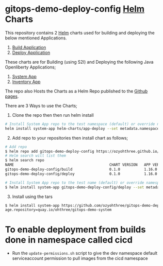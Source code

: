 # gitops-demo-deploy-config [Helm](https://helm.sh) Charts

This repository contains 2 [Helm](https://helm.sh) charts used for building and deploying the below mentioned Applications.
1. [Build Application](helm-charts/app-build/)
2. [Deploy Application](helm-charts/app-deploy/)

These charts are for Building (using S2I) and Deploying the following Java Openliberty Applications;
1. [System App](https://github.com/ozyohthree/gitops-demo-system)
2. [Inventory App](https://github.com/ozyohthree/gitops-inventory-system) 

The repo also Hosts the Charts as a Helm Repo published to the [Github pages](https://ozyohthree.github.io/gitops-demo-deploy-config/). 

There are 3 Ways to use the Charts;

1. Clone the repo then then run helm install 
```sh
# Install System App repo to the test namespace (default) or override namespace value as follows
helm install system-app helm-charts/app-deploy --set metadata.namespace=test-helm-repo
```

2. Add repo to your repositories then install chart as follows;
```sh
# Add repo
$ helm repo add gitops-demo-deploy-config https://ozyohthree.github.io/gitops-demo-deploy-config/
# Helm search will list them
$ helm search repo
NAME                                            CHART VERSION   APP VERSION     DESCRIPTION      
gitops-demo-deploy-config/build                 0.1.0           1.16.0          A Helm chart for Kubernetes                       
gitops-demo-deploy-config/deploy                0.1.0           1.16.0          A Helm chart for Kubernetes 

# Install System App repo to the test name (default) or override namespace value as follows
$ helm install system-app gitops-demo-deploy-config/deploy --set metadata.namespace=test-helm-repo
```

3. Install using the tars 
```sh
$ helm install system-app https://github.com/ozyohthree/gitops-demo-deploy-config/releases/download/deploy-0.1.0/deploy-0.1.0.tgz --set metadata.namespace=test-helm-repo --set im
age.repository=quay.io/ohthree/gitops-demo-system
```

# To enable deployment from builds done in namespace called cicd

- Run the ```update-permissions.sh``` script to give the dev namespace default serviceaccount permission to pull images from the cicd namespace



